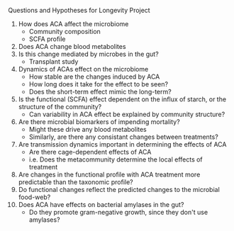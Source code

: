 Questions and Hypotheses for Longevity Project

1.  How does ACA affect the microbiome
    -   Community composition
    -   SCFA profile
2.  Does ACA change blood metabolites
3.  Is this change mediated by microbes in the gut?
    -   Transplant study
4.  Dynamics of ACAs effect on the microbiome
    -   How stable are the changes induced by ACA
    -   How long does it take for the effect to be seen?
    -   Does the short-term effect mimic the long-term?
5.  Is the functional (SCFA) effect dependent on the influx of starch, or the
    structure of the community?
    -   Can variability in ACA effect be explained by community structure?
6.  Are there microbial biomarkers of impending mortality?
    -   Might these drive any blood metabolites
    -   Similarly, are there any consistant changes between treatments?
7.  Are transmission dynamics important in determining the effects of ACA
    -   Are there cage-dependent effects of ACA
    -   i.e. Does the metacommunity determine the local effects of treatment
8.  Are changes in the functional profile with ACA treatment more predictable
    than the taxonomic profile?
9.  Do functional changes reflect the predicted changes to the microbial
    food-web?
10. Does ACA have effects on bacterial amylases in the gut?
    -   Do they promote gram-negative growth, since they don't use amylases?
